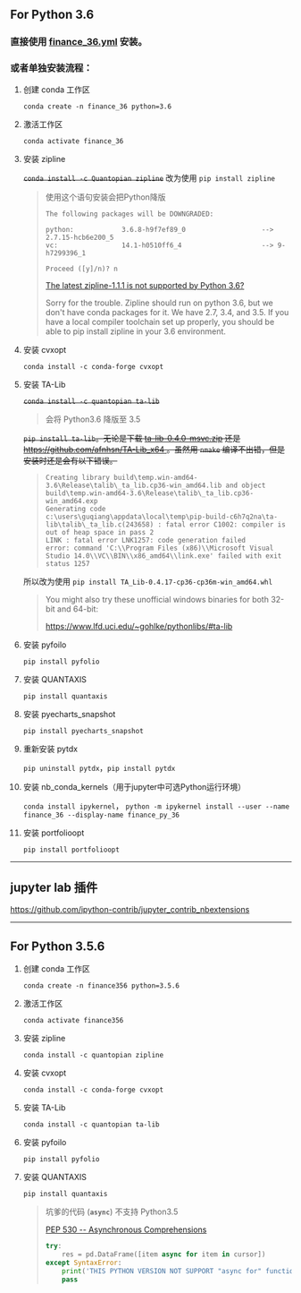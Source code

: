 ## For Python 3.6

### 直接使用 [finance_36.yml](https://anaconda.org/guqiangjs/finance_36) 安装。

### 或者单独安装流程：

1. 创建 conda 工作区

    `conda create -n finance_36 python=3.6`

2. 激活工作区

    `conda activate finance_36`

3. 安装 zipline

    ~~`conda install -c Quantopian zipline`~~ 改为使用 `pip install zipline`

    > 使用这个语句安装会把Python降版
    > ```Batchfile
    > The following packages will be DOWNGRADED:
    > 
    > python:            3.6.8-h9f7ef89_0                   --> 2.7.15-hcb6e200_5
    > vc:                14.1-h0510ff6_4                    --> 9-h7299396_1
    > 
    > Proceed ([y]/n)? n
    > ```
    > [The latest zipline-1.1.1 is not supported by Python 3.6?](https://github.com/quantopian/zipline/issues/1938)
    > 
    > Sorry for the trouble. Zipline should run on python 3.6, but we don't have conda packages for it. We have 2.7, 3.4, and 3.5. If you have a local compiler toolchain set up properly, you should be able to pip install zipline in your 3.6 environment.

4. 安装 cvxopt

    `conda install -c conda-forge cvxopt`

5. 安装 TA-Lib

    ~~`conda install -c quantopian ta-lib`~~

    > 会将 Python3.6 降版至 3.5

    ~~`pip install ta-lib`。无论是下载 [ta-lib-0.4.0-msvc.zip](http://prdownloads.sourceforge.net/ta-lib/ta-lib-0.4.0-msvc.zip) 还是 [https://github.com/afnhsn/TA-Lib_x64 ](https://github.com/afnhsn/TA-Lib_x64)。虽然用 `nmake` 编译不出错，但是安装时还是会有以下错误。~~

    >```Batchfile
    > Creating library build\temp.win-amd64-3.6\Release\talib\_ta_lib.cp36-win_amd64.lib and object build\temp.win-amd64-3.6\Release\talib\_ta_lib.cp36-win_amd64.exp
    > Generating code
    > c:\users\guqiang\appdata\local\temp\pip-build-c6h7q2na\ta-lib\talib\_ta_lib.c(243658) : fatal error C1002: compiler is out of heap space in pass 2
    > LINK : fatal error LNK1257: code generation failed
    > error: command 'C:\\Program Files (x86)\\Microsoft Visual Studio 14.0\\VC\\BIN\\x86_amd64\\link.exe' failed with exit status 1257
    > ```

    所以改为使用 `pip install TA_Lib-0.4.17-cp36-cp36m-win_amd64.whl`

    > You might also try these unofficial windows binaries for both 32-bit and 64-bit:
    > 
    > https://www.lfd.uci.edu/~gohlke/pythonlibs/#ta-lib

6. 安装 pyfoilo

    `pip install pyfolio`

7. 安装 QUANTAXIS

    `pip install quantaxis`

8. 安装 pyecharts_snapshot

    `pip install pyecharts_snapshot`

9. 重新安装 pytdx

    `pip uninstall pytdx`，`pip install pytdx`

10. 安装 nb_conda_kernels（用于jupyter中可选Python运行环境）

    `conda install ipykernel`，
    `python -m ipykernel install --user --name finance_36 --display-name finance_py_36`

11. 安装 portfolioopt

    `pip install portfolioopt`

---

## jupyter lab 插件

https://github.com/ipython-contrib/jupyter_contrib_nbextensions

---

## For Python 3.5.6

1. 创建 conda 工作区

    `conda create -n finance356 python=3.5.6`

2. 激活工作区

    `conda activate finance356`

3. 安装 zipline

    `conda install -c quantopian zipline`

4. 安装 cvxopt

    `conda install -c conda-forge cvxopt`

5. 安装 TA-Lib

    `conda install -c quantopian ta-lib`

6. 安装 pyfoilo

    `pip install pyfolio`

7. 安装 QUANTAXIS

    `pip install quantaxis`

    > 坑爹的代码 (**`async`**) 不支持 Python3.5 
    > 
    > [PEP 530 -- Asynchronous Comprehensions](https://www.python.org/dev/peps/pep-0530/)
    > 
    > ```python
    > try:
    >     res = pd.DataFrame([item async for item in cursor])
    > except SyntaxError:
    >     print('THIS PYTHON VERSION NOT SUPPORT "async for" function')
    >     pass
    > ```
